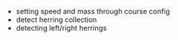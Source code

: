 
* setting speed and mass through course config
* detect herring collection
* detecting left/right herrings
